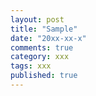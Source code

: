 ```yaml
---
layout: post
title: "Sample"
date: "20xx-xx-x"
comments: true
category: xxx
tags: xxx
published: true
---
```


